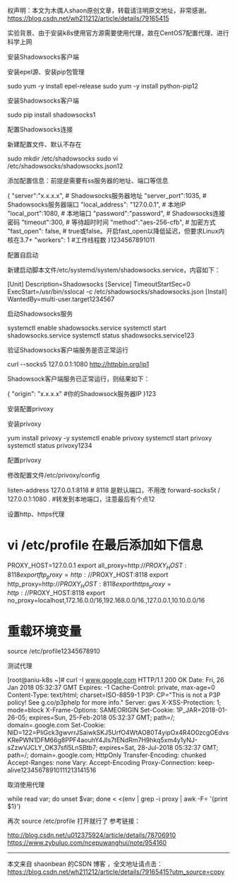 权声明：本文为木偶人shaon原创文章，转载请注明原文地址，非常感谢。                 https://blog.csdn.net/wh211212/article/details/79165415             
                                            
                            
                            
                            
  实验背景、由于安装k8s使用官方源需要使用代理，故在CentOS7配置代理、进行科学上网




安装Shadowsocks客户端


安装epel源、安装pip包管理




sudo yum -y install epel-release
sudo yum -y install python-pip12


安装Shadowsocks客户端




sudo pip install shadowsocks1



配置Shadowsocks连接


新建配置文件、默认不存在




sudo mkdir /etc/shadowsocks
sudo vi /etc/shadowsocks/shadowsocks.json12


添加配置信息：前提是需要有ss服务器的地址、端口等信息




{
    "server":"x.x.x.x",  # Shadowsocks服务器地址
    "server_port":1035,  # Shadowsocks服务器端口
    "local_address": "127.0.0.1", # 本地IP
    "local_port":1080,  # 本地端口
    "password":"password", # Shadowsocks连接密码
    "timeout":300,  # 等待超时时间
    "method":"aes-256-cfb",  # 加密方式
    "fast_open": false,  # true或false。开启fast_open以降低延迟，但要求Linux内核在3.7+
    "workers": 1  #工作线程数 
}1234567891011


配置自启动 



  新建启动脚本文件/etc/systemd/system/shadowsocks.service，内容如下：
  
  


[Unit]
Description=Shadowsocks
[Service]
TimeoutStartSec=0
ExecStart=/usr/bin/sslocal -c /etc/shadowsocks/shadowsocks.json
[Install]
WantedBy=multi-user.target1234567



启动Shadowsocks服务




systemctl enable shadowsocks.service
systemctl start shadowsocks.service
systemctl status shadowsocks.service123


验证Shadowsocks客户端服务是否正常运行




curl --socks5 127.0.0.1:1080 http://httpbin.org/ip1


Shadowsock客户端服务已正常运行，则结果如下：




{
  "origin": "x.x.x.x"       #你的Shadowsock服务器IP
}123



安装配置privoxy


安装privoxy




yum install privoxy -y
systemctl enable privoxy
systemctl start privoxy
systemctl status privoxy1234


配置privoxy



  修改配置文件/etc/privoxy/config




listen-address 127.0.0.1:8118 # 8118 是默认端口，不用改
forward-socks5t / 127.0.0.1:1080 . #转发到本地端口，注意最后有个点12


设置http、https代理




# vi /etc/profile 在最后添加如下信息
PROXY_HOST=127.0.0.1
export all_proxy=http://$PROXY_HOST:8118
export ftp_proxy=http://$PROXY_HOST:8118
export http_proxy=http://$PROXY_HOST:8118
export https_proxy=http://$PROXY_HOST:8118
export no_proxy=localhost,172.16.0.0/16,192.168.0.0/16.,127.0.0.1,10.10.0.0/16

# 重载环境变量
source /etc/profile12345678910


测试代理




[root@aniu-k8s ~]# curl -I www.google.com 
HTTP/1.1 200 OK
Date: Fri, 26 Jan 2018 05:32:37 GMT
Expires: -1
Cache-Control: private, max-age=0
Content-Type: text/html; charset=ISO-8859-1
P3P: CP="This is not a P3P policy! See g.co/p3phelp for more info."
Server: gws
X-XSS-Protection: 1; mode=block
X-Frame-Options: SAMEORIGIN
Set-Cookie: 1P_JAR=2018-01-26-05; expires=Sun, 25-Feb-2018 05:32:37 GMT; path=/; domain=.google.com
Set-Cookie: NID=122=PIiGck3gwvrrJSaiwkSKJ5UrfO4WtAO80T4yipOx4R4O0zcgOEdvsKRePWN1DFM66g8PPF4aouhY4JIs7tENdRm7H9hkq5xm4y1yNJ-sZzwVJCLY_OK37sfI5LnSBtb7; expires=Sat, 28-Jul-2018 05:32:37 GMT; path=/; domain=.google.com; HttpOnly
Transfer-Encoding: chunked
Accept-Ranges: none
Vary: Accept-Encoding
Proxy-Connection: keep-alive12345678910111213141516


取消使用代理




while read var; do unset $var; done < <(env | grep -i proxy | awk -F= '{print $1}')


再次 source /etc/profile 打开就行了
参考链接：


http://blog.csdn.net/u012375924/article/details/78706910
https://www.zybuluo.com/ncepuwanghui/note/954160

---------------------

本文来自 shaonbean 的CSDN 博客 ，全文地址请点击：https://blog.csdn.net/wh211212/article/details/79165415?utm_source=copy 